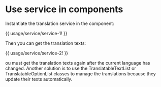 <!-- ======================================================================
--- Search engine
title:          Use service in components
keywords:       service
description:    Use service in components.
--- Menu system
order:          50
text:           Use service in components
hidden:         false
umbel:          false
--- Page properties
id:             
document:       
layout:         layout-2-left
$-left:         #side-menu
searchable:     true
--- Side menu
side-menu-root:     /documentation
side-menu-header:   Documentation
side-menu-top:      Installation
side-menu-depth:    2
======================================================================= -->

# Use service in components

Instantiate the translation service in the component:

{{ usage/service/service-1! }}

Then you can get the translation texts:

{{ usage/service/service-2! }}

ou must get the translation texts again after the current language has changed.
Another solution is to use the TranslatableTextList or TranslatableOptionList
classes to manage the translations because they update their texts automatically.
